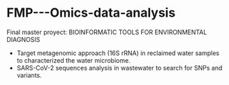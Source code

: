 # FMP---Omics-data-analysis
Final master proyect: BIOINFORMATIC TOOLS FOR ENVIRONMENTAL DIAGNOSIS
- Target metagenomic approach (16S rRNA) in reclaimed water samples to characterized the water microbiome.
- SARS-CoV-2 sequences analysis in wastewater to search for SNPs and variants.
